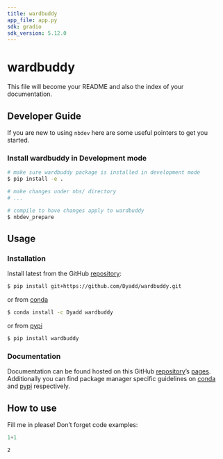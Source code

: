 ```yaml
---
title: wardbuddy
app_file: app.py
sdk: gradio
sdk_version: 5.12.0
---
```

# wardbuddy


<!-- WARNING: THIS FILE WAS AUTOGENERATED! DO NOT EDIT! -->

This file will become your README and also the index of your
documentation.

## Developer Guide

If you are new to using `nbdev` here are some useful pointers to get you
started.

### Install wardbuddy in Development mode

``` sh
# make sure wardbuddy package is installed in development mode
$ pip install -e .

# make changes under nbs/ directory
# ...

# compile to have changes apply to wardbuddy
$ nbdev_prepare
```

## Usage

### Installation

Install latest from the GitHub
[repository](https://github.com/Dyadd/wardbuddy):

``` sh
$ pip install git+https://github.com/Dyadd/wardbuddy.git
```

or from [conda](https://anaconda.org/Dyadd/wardbuddy)

``` sh
$ conda install -c Dyadd wardbuddy
```

or from [pypi](https://pypi.org/project/wardbuddy/)

``` sh
$ pip install wardbuddy
```

### Documentation

Documentation can be found hosted on this GitHub
[repository](https://github.com/Dyadd/wardbuddy)’s
[pages](https://Dyadd.github.io/wardbuddy/). Additionally you can find
package manager specific guidelines on
[conda](https://anaconda.org/Dyadd/wardbuddy) and
[pypi](https://pypi.org/project/wardbuddy/) respectively.

## How to use

Fill me in please! Don’t forget code examples:

``` python
1+1
```

    2
